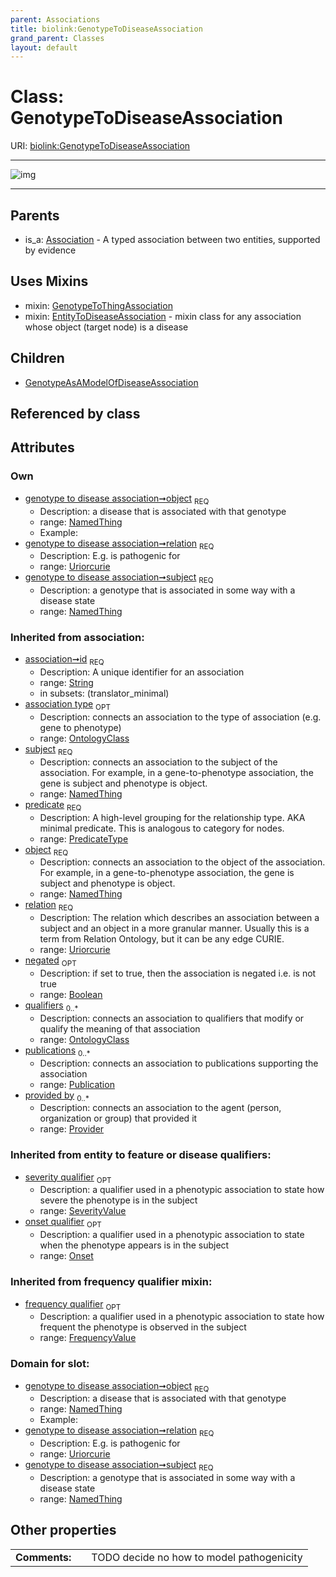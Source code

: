 ```yaml
---
parent: Associations
title: biolink:GenotypeToDiseaseAssociation
grand_parent: Classes
layout: default
---
```


# Class: GenotypeToDiseaseAssociation




URI: [biolink:GenotypeToDiseaseAssociation](https://w3id.org/biolink/vocab/GenotypeToDiseaseAssociation)


---

![img](http://yuml.me/diagram/nofunky;dir:TB/class/[SeverityValue],[Publication],[Provider],[OntologyClass],[Onset],[NamedThing],[GenotypeToThingAssociation],[NamedThing]%3Cobject%201..1-%20[GenotypeToDiseaseAssociation%7Crelation:uriorcurie;id(i):string;predicate(i):predicate_type;negated(i):boolean%20%3F],[NamedThing]%3Csubject%201..1-%20[GenotypeToDiseaseAssociation],[GenotypeToDiseaseAssociation]uses%20-.-%3E[GenotypeToThingAssociation],[GenotypeToDiseaseAssociation]uses%20-.-%3E[EntityToDiseaseAssociation],[GenotypeToDiseaseAssociation]%5E-[GenotypeAsAModelOfDiseaseAssociation],[Association]%5E-[GenotypeToDiseaseAssociation],[GenotypeAsAModelOfDiseaseAssociation],[FrequencyValue],[EntityToDiseaseAssociation],[Association])

---


## Parents

 *  is_a: [Association](Association.md) - A typed association between two entities, supported by evidence

## Uses Mixins

 *  mixin: [GenotypeToThingAssociation](GenotypeToThingAssociation.md)
 *  mixin: [EntityToDiseaseAssociation](EntityToDiseaseAssociation.md) - mixin class for any association whose object (target node) is a disease

## Children

 * [GenotypeAsAModelOfDiseaseAssociation](GenotypeAsAModelOfDiseaseAssociation.md)

## Referenced by class


## Attributes


### Own

 * [genotype to disease association➞object](genotype_to_disease_association_object.md)  <sub>REQ</sub>
    * Description: a disease that is associated with that genotype
    * range: [NamedThing](NamedThing.md)
    * Example:    
 * [genotype to disease association➞relation](genotype_to_disease_association_relation.md)  <sub>REQ</sub>
    * Description: E.g. is pathogenic for
    * range: [Uriorcurie](types/Uriorcurie.md)
 * [genotype to disease association➞subject](genotype_to_disease_association_subject.md)  <sub>REQ</sub>
    * Description: a genotype that is associated in some way with a disease state
    * range: [NamedThing](NamedThing.md)

### Inherited from association:

 * [association➞id](association_id.md)  <sub>REQ</sub>
    * Description: A unique identifier for an association
    * range: [String](types/String.md)
    * in subsets: (translator_minimal)
 * [association type](association_type.md)  <sub>OPT</sub>
    * Description: connects an association to the type of association (e.g. gene to phenotype)
    * range: [OntologyClass](OntologyClass.md)
 * [subject](subject.md)  <sub>REQ</sub>
    * Description: connects an association to the subject of the association. For example, in a gene-to-phenotype association, the gene is subject and phenotype is object.
    * range: [NamedThing](NamedThing.md)
 * [predicate](predicate.md)  <sub>REQ</sub>
    * Description: A high-level grouping for the relationship type. AKA minimal predicate. This is analogous to category for nodes.
    * range: [PredicateType](types/PredicateType.md)
 * [object](object.md)  <sub>REQ</sub>
    * Description: connects an association to the object of the association. For example, in a gene-to-phenotype association, the gene is subject and phenotype is object.
    * range: [NamedThing](NamedThing.md)
 * [relation](relation.md)  <sub>REQ</sub>
    * Description: The relation which describes an association between a subject and an object in a more granular manner. Usually this is a term from Relation Ontology, but it can be any edge CURIE.
    * range: [Uriorcurie](types/Uriorcurie.md)
 * [negated](negated.md)  <sub>OPT</sub>
    * Description: if set to true, then the association is negated i.e. is not true
    * range: [Boolean](types/Boolean.md)
 * [qualifiers](qualifiers.md)  <sub>0..*</sub>
    * Description: connects an association to qualifiers that modify or qualify the meaning of that association
    * range: [OntologyClass](OntologyClass.md)
 * [publications](publications.md)  <sub>0..*</sub>
    * Description: connects an association to publications supporting the association
    * range: [Publication](Publication.md)
 * [provided by](provided_by.md)  <sub>0..*</sub>
    * Description: connects an association to the agent (person, organization or group) that provided it
    * range: [Provider](Provider.md)

### Inherited from entity to feature or disease qualifiers:

 * [severity qualifier](severity_qualifier.md)  <sub>OPT</sub>
    * Description: a qualifier used in a phenotypic association to state how severe the phenotype is in the subject
    * range: [SeverityValue](SeverityValue.md)
 * [onset qualifier](onset_qualifier.md)  <sub>OPT</sub>
    * Description: a qualifier used in a phenotypic association to state when the phenotype appears is in the subject
    * range: [Onset](Onset.md)

### Inherited from frequency qualifier mixin:

 * [frequency qualifier](frequency_qualifier.md)  <sub>OPT</sub>
    * Description: a qualifier used in a phenotypic association to state how frequent the phenotype is observed in the subject
    * range: [FrequencyValue](FrequencyValue.md)

### Domain for slot:

 * [genotype to disease association➞object](genotype_to_disease_association_object.md)  <sub>REQ</sub>
    * Description: a disease that is associated with that genotype
    * range: [NamedThing](NamedThing.md)
    * Example:    
 * [genotype to disease association➞relation](genotype_to_disease_association_relation.md)  <sub>REQ</sub>
    * Description: E.g. is pathogenic for
    * range: [Uriorcurie](types/Uriorcurie.md)
 * [genotype to disease association➞subject](genotype_to_disease_association_subject.md)  <sub>REQ</sub>
    * Description: a genotype that is associated in some way with a disease state
    * range: [NamedThing](NamedThing.md)

## Other properties

|  |  |  |
| --- | --- | --- |
| **Comments:** | | TODO decide no how to model pathogenicity |

